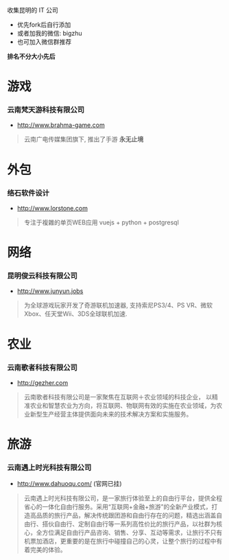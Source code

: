 收集昆明的 IT 公司

* 优先fork后自行添加
* 或者加我的微信: bigzhu
* 也可加入微信群推荐 

**排名不分大小先后**

# 游戏
### 云南梵天游科技有限公司
* http://www.brahma-game.com

>云南广电传媒集团旗下, 推出了手游 **永无止境**

# 外包
### 络石软件设计
* http://www.lorstone.com
>专注于複雜的单页WEB应用 vuejs + python + postgresql


# 网络
### 昆明俊云科技有限公司
* http://www.junyun.jobs

>为全球游戏玩家开发了奇游联机加速器, 支持索尼PS3/4、PS VR、微软Xbox、任天堂Wii、3DS全球联机加速.

# 农业
### 云南歌者科技有限公司
* http://gezher.com

>云南歌者科技有限公司是一家聚焦在互联网＋农业领域的科技企业， 以精准农业和智慧农业为方向，将互联网、物联网有效的实施在农业领域，为农业新型生产经营主体提供面向未来的技术解决方案和实施服务。

# 旅游
### 云南遇上时光科技有限公司
* http://www.dahuoqu.com/  (官网已挂) 
> 云南遇上时光科技有限公司，是一家旅行体验至上的自由行平台，提供全程省心的一体化自由行服务。采用“互联网+金融+旅游”的全新产业模式，打造高品质的旅行产品，解决传统跟团游和自由行存在的问题，精选出涵盖自由行、搭伙自由行、定制自由行等一系列高性价比的旅行产品，以社群为核心，全方位满足自由行产品咨询、销售、分享、互动等需求，让旅行不只有机票加酒店，更重要的是在旅行中碰撞自己的心灵，让整个旅行的过程中有着完美的体验。
